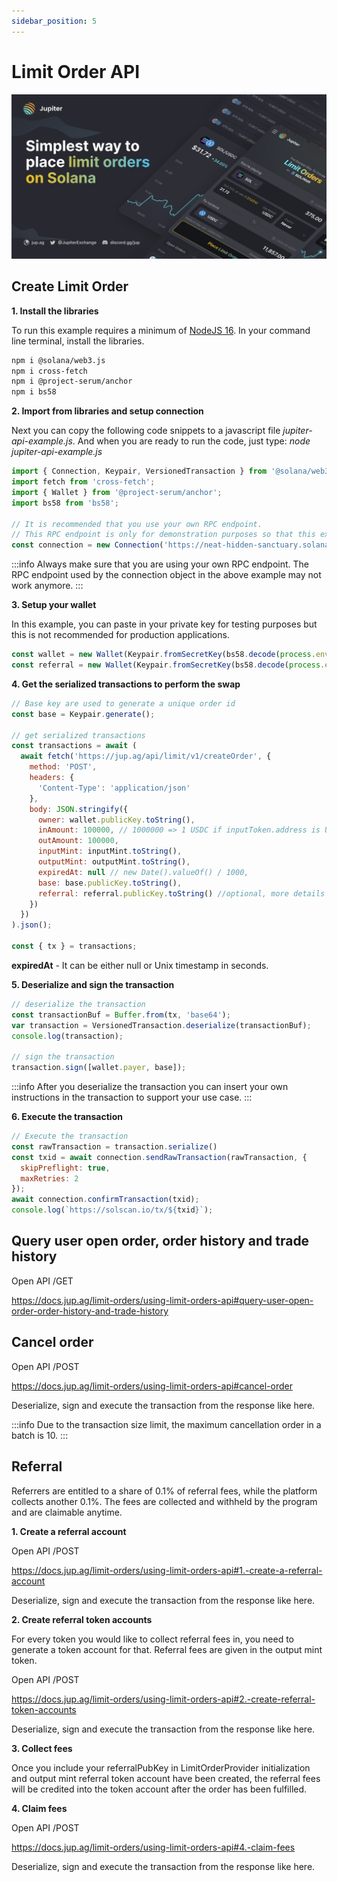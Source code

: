 ```yaml
---
sidebar_position: 5
---
```



# Limit Order API
![limit](jup_limit.jpeg)
## Create Limit Order

**1. Install the libraries**

To run this example requires a minimum of [NodeJS 16](https://nodejs.org/en). In your command line terminal, install the libraries.

```bash
npm i @solana/web3.js
npm i cross-fetch
npm i @project-serum/anchor
npm i bs58
```

**2. Import from libraries and setup connection**

Next you can copy the following code snippets to a javascript file *jupiter-api-example.js*. And when you are ready to run the code, just type: *node jupiter-api-example.js*

```js
import { Connection, Keypair, VersionedTransaction } from '@solana/web3.js';
import fetch from 'cross-fetch';
import { Wallet } from '@project-serum/anchor';
import bs58 from 'bs58';

// It is recommended that you use your own RPC endpoint.
// This RPC endpoint is only for demonstration purposes so that this example will run.
const connection = new Connection('https://neat-hidden-sanctuary.solana-mainnet.discover.quiknode.pro/2af5315d336f9ae920028bbb90a73b724dc1bbed/');
```

:::info
Always make sure that you are using your own RPC endpoint. The RPC endpoint used by the connection object in the above example may not work anymore.
:::

**3. Setup your wallet**

In this example, you can paste in your private key for testing purposes but this is not recommended for production applications.

```js
const wallet = new Wallet(Keypair.fromSecretKey(bs58.decode(process.env.PRIVATE_KEY || '')));
const referral = new Wallet(Keypair.fromSecretKey(bs58.decode(process.env.REFERRAL_PRIVATE_KEY || '')));
```

**4. Get the serialized transactions to perform the swap**

```js
// Base key are used to generate a unique order id
const base = Keypair.generate();

// get serialized transactions
const transactions = await (
  await fetch('https://jup.ag/api/limit/v1/createOrder', {
    method: 'POST',
    headers: {
      'Content-Type': 'application/json'
    },
    body: JSON.stringify({
      owner: wallet.publicKey.toString(),
      inAmount: 100000, // 1000000 => 1 USDC if inputToken.address is USDC mint
      outAmount: 100000,
      inputMint: inputMint.toString(),
      outputMint: outputMint.toString(),
      expiredAt: null // new Date().valueOf() / 1000,
      base: base.publicKey.toString(),
      referral: referral.publicKey.toString() //optional, more details in the section below
    })
  })
).json();

const { tx } = transactions;
```

**expiredAt** - It can be either null or Unix timestamp in seconds.

**5. Deserialize and sign the transaction**

```js
// deserialize the transaction
const transactionBuf = Buffer.from(tx, 'base64');
var transaction = VersionedTransaction.deserialize(transactionBuf);
console.log(transaction);

// sign the transaction
transaction.sign([wallet.payer, base]);
```

:::info
After you deserialize the transaction you can insert your own instructions in the transaction to support your use case.
:::

**6. Execute the transaction**

```js
// Execute the transaction
const rawTransaction = transaction.serialize()
const txid = await connection.sendRawTransaction(rawTransaction, {
  skipPreflight: true,
  maxRetries: 2
});
await connection.confirmTransaction(txid);
console.log(`https://solscan.io/tx/${txid}`);
```

## Query user open order, order history and trade history

Open API /GET

https://docs.jup.ag/limit-orders/using-limit-orders-api#query-user-open-order-order-history-and-trade-history

## Cancel order

Open API /POST

https://docs.jup.ag/limit-orders/using-limit-orders-api#cancel-order

Deserialize, sign and execute the transaction from the response like here.

:::info
Due to the transaction size limit, the maximum cancellation order in a batch is 10.
:::

## Referral

Referrers are entitled to a share of 0.1% of referral fees, while the platform collects another 0.1%. The fees are collected and withheld by the program and are claimable anytime.

**1. Create a referral account**

Open API /POST

https://docs.jup.ag/limit-orders/using-limit-orders-api#1.-create-a-referral-account

Deserialize, sign and execute the transaction from the response like here.

**2.  Create referral token accounts**

For every token you would like to collect referral fees in, you need to generate a token account for that. Referral fees are given in the output mint token.

Open API /POST

https://docs.jup.ag/limit-orders/using-limit-orders-api#2.-create-referral-token-accounts

Deserialize, sign and execute the transaction from the response like here.

**3.  Collect fees**

Once you include your referralPubKey in LimitOrderProvider initialization and output mint referral token account have been created, the referral fees will be credited into the token account after the order has been fulfilled.

**4.  Claim fees**

Open API /POST

https://docs.jup.ag/limit-orders/using-limit-orders-api#4.-claim-fees

Deserialize, sign and execute the transaction from the response like here.